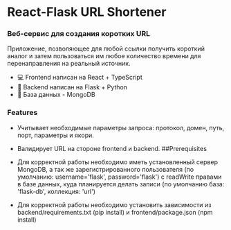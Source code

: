 # React-Flask URL Shortener
### Веб-сервис для создания коротких URL

Приложение, позволяющее для любой ссылки получить короткий аналог и затем пользоваться им любое количество времени для перенаправления на реальный источник.

- 💻 Frontend написан на React + TypeScript
- 🔨 Backend написан на Flask + Python
- 💾 База данных - MongoDB
### Features

- Учитывает необходимые параметры запроса: протокол, домен, путь, порт, параметры и якори.
- Валидирует URL на стороне frontend и backend.
##Prerequisites

- Для корректной работы необходимо иметь установленный сервер MongoDB, а так же зарегистрированного пользователя (по умолчанию: username='flask', password='flask') с readWrite правами в базе данных, куда планируется делать записи (по умолчанию база: 'flask-db', коллекция: 'url')
- Для корректной работы необходимо установить зависимости из backend/requirements.txt (pip install) и frontend/package.json (npm install)
